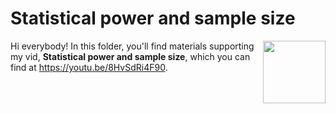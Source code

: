 # Statistical power and sample size
[<img src="power thumb.png" align="right" height="100" />](<https://youtu.be/8HvSdRi4F90>)

Hi everybody! In this folder, you'll find materials supporting my vid, **Statistical power and sample size**, which you can find at <https://youtu.be/8HvSdRi4F90>. 

